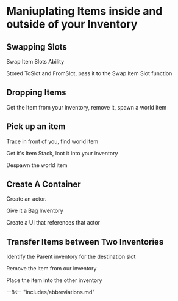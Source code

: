 # Maniuplating Items inside and outside of your Inventory



## Swapping Slots

Swap Item Slots Ability

Stored ToSlot and FromSlot, pass it to the Swap Item Slot function

## Dropping Items

Get the Item from your inventory, remove it, spawn a world item

## Pick up an item

Trace in front of you, find world item

Get it's Item Stack, loot it into your inventory

Despawn the world item

## Create A Container

Create an actor. 

Give it a Bag Inventory

Create a UI that references that actor

## Transfer Items between Two Inventories

Identify the Parent inventory for the destination slot

Remove the item from our inventory

Place the item into the other inventory

--8<-- "includes/abbreviations.md"